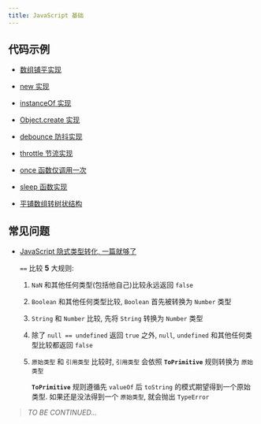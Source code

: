 ```yaml
---
title: JavaScript 基础
---
```


## 代码示例

- [数组铺平实现](./flattern.js)

- [new 实现](./implement-new.js)

- [instanceOf 实现](./implement-instanceof.js)

- [Object.create 实现](./implement-create.js)

- [debounce 防抖实现](./debounce.js)

- [throttle 节流实现](./throttle.js)

- [once 函数仅调用一次](./once.js)

- [sleep 函数实现](./sleep.js)

- [平铺数组转树状结构](./array2Tree.js)

## 常见问题

- [JavaScript 隐式类型转化, 一篇就够了](https://www.freecodecamp.org/chinese/news/javascript-implicit-type-conversion/)

    `==` 比较 **5** 大规则:

    1. `NaN` 和其他任何类型(包括他自己)比较永远返回 `false`

    2. `Boolean` 和其他任何类型比较, `Boolean` 首先被转换为 `Number` 类型

    3. `String` 和 `Number` 比较, 先将 `String` 转换为 `Number` 类型

    4. 除了 `null == undefined` 返回 `true` 之外, `null`, `undefined` 和其他任何类型比较都返回 `false`

    5. `原始类型` 和 `引用类型` 比较时, `引用类型` 会依照 **`ToPrimitive`** 规则转换为 `原始类型`

        **`ToPrimitive`** 规则遵循先 `valueOf` 后 `toString` 的模式期望得到一个原始类型. 如果还是没法得到一个 `原始类型`, 就会抛出 `TypeError`

> *TO BE CONTINUED...*
